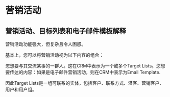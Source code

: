 # 营销活动

## 营销活动、目标列表和电子邮件模板解释

营销活动功能强大，但复杂且令人困惑。

基本上，您可以将营销活动视为以下内容的组合：

您想要与其交流某事的一群人。这在CRM中表示为一个或多个Target Lists。您想要传达的内容：如果是电子邮件营销活动，则在CRM中表示为Email Template.

因此Target Lists是一组可联系的实体，包括客户、联系方式、潜客、营销客户、用户和用户组。
